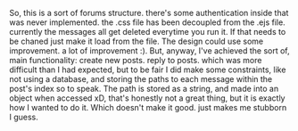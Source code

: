 So, this is a sort of forums structure. there's some authentication inside that was never implemented. the .css file has been decoupled from the .ejs file. currently the messages all get deleted everytime you run it. If that needs to be chaned just make it load from the file.
The design could use some improvement. a lot of improvement :).
But, anyway, I've achieved the sort of, main functionality: create new posts. reply to posts. which was more difficult than I had expected, but to be fair I did make some constraints, like not using a database, and storing the paths to each message within the post's index so to speak.
The path is stored as a string, and made into an object when accessed xD, that's honestly not a great thing, but it is exactly how I wanted to do it. Which doesn't make it good. just makes me stubborn I guess.
